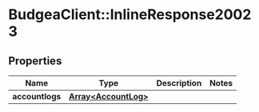 # BudgeaClient::InlineResponse20023

## Properties
Name | Type | Description | Notes
------------ | ------------- | ------------- | -------------
**accountlogs** | [**Array&lt;AccountLog&gt;**](AccountLog.md) |  | 


